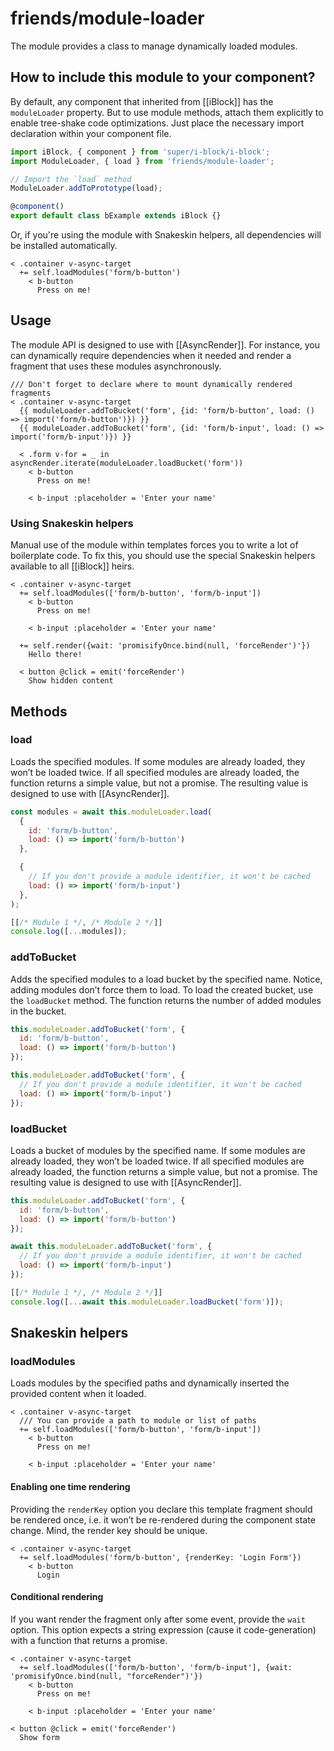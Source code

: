 # friends/module-loader

The module provides a class to manage dynamically loaded modules.

## How to include this module to your component?

By default, any component that inherited from [[iBlock]] has the `moduleLoader` property.
But to use module methods, attach them explicitly to enable tree-shake code optimizations.
Just place the necessary import declaration within your component file.

```typescript
import iBlock, { component } from 'super/i-block/i-block';
import ModuleLoader, { load } from 'friends/module-loader';

// Import the `load` method
ModuleLoader.addToPrototype(load);

@component()
export default class bExample extends iBlock {}
```

Or, if you're using the module with Snakeskin helpers, all dependencies will be installed automatically.

```
< .container v-async-target
  += self.loadModules('form/b-button')
    < b-button
      Press on me!
```

## Usage

The module API is designed to use with [[AsyncRender]].
For instance, you can dynamically require dependencies when it needed and render a fragment that uses these modules asynchronously.

```
/// Don't forget to declare where to mount dynamically rendered fragments
< .container v-async-target
  {{ moduleLoader.addToBucket('form', {id: 'form/b-button', load: () => import('form/b-button')}) }}
  {{ moduleLoader.addToBucket('form', {id: 'form/b-input', load: () => import('form/b-input')}) }}

  < .form v-for = _ in asyncRender.iterate(moduleLoader.loadBucket('form'))
    < b-button
      Press on me!

    < b-input :placeholder = 'Enter your name'
```

### Using Snakeskin helpers

Manual use of the module within templates forces you to write a lot of boilerplate code.
To fix this, you should use the special Snakeskin helpers available to all [[iBlock]] heirs.

```
< .container v-async-target
  += self.loadModules(['form/b-button', 'form/b-input'])
    < b-button
      Press on me!

    < b-input :placeholder = 'Enter your name'

  += self.render({wait: 'promisifyOnce.bind(null, 'forceRender')'})
    Hello there!

  < button @click = emit('forceRender')
    Show hidden content
```

## Methods

### load

Loads the specified modules.
If some modules are already loaded, they won’t be loaded twice.
If all specified modules are already loaded, the function returns a simple value, but not a promise.
The resulting value is designed to use with [[AsyncRender]].

```js
const modules = await this.moduleLoader.load(
  {
    id: 'form/b-button',
    load: () => import('form/b-button')
  },

  {
    // If you don't provide a module identifier, it won't be cached
    load: () => import('form/b-input')
  },
);

[[/* Module 1 */, /* Module 2 */]]
console.log([...modules]);
```

### addToBucket

Adds the specified modules to a load bucket by the specified name.
Notice, adding modules don’t force them to load. To load the created bucket, use the `loadBucket` method.
The function returns the number of added modules in the bucket.

```js
this.moduleLoader.addToBucket('form', {
  id: 'form/b-button',
  load: () => import('form/b-button')
});

this.moduleLoader.addToBucket('form', {
  // If you don't provide a module identifier, it won't be cached
  load: () => import('form/b-input')
});
```

### loadBucket

Loads a bucket of modules by the specified name.
If some modules are already loaded, they won’t be loaded twice.
If all specified modules are already loaded, the function returns a simple value, but not a promise.
The resulting value is designed to use with [[AsyncRender]].

```js
this.moduleLoader.addToBucket('form', {
  id: 'form/b-button',
  load: () => import('form/b-button')
});

await this.moduleLoader.addToBucket('form', {
  // If you don't provide a module identifier, it won't be cached
  load: () => import('form/b-input')
});

[[/* Module 1 */, /* Module 2 */]]
console.log([...await this.moduleLoader.loadBucket('form')]);
```

## Snakeskin helpers

### loadModules

Loads modules by the specified paths and dynamically inserted the provided content when it loaded.

```
< .container v-async-target
  /// You can provide a path to module or list of paths
  += self.loadModules(['form/b-button', 'form/b-input'])
    < b-button
      Press on me!

    < b-input :placeholder = 'Enter your name'
```

#### Enabling one time rendering

Providing the `renderKey` option you declare this template fragment should be rendered once,
i.e. it won’t be re-rendered during the component state change. Mind, the render key should be unique.

```
< .container v-async-target
  += self.loadModules('form/b-button', {renderKey: 'Login Form'})
    < b-button
      Login
```

#### Conditional rendering

If you want render the fragment only after some event, provide the `wait` option.
This option expects a string expression (cause it code-generation) with a function that returns a promise.

```
< .container v-async-target
  += self.loadModules(['form/b-button', 'form/b-input'], {wait: 'promisifyOnce.bind(null, "forceRender")'})
    < b-button
      Press on me!

    < b-input :placeholder = 'Enter your name'

< button @click = emit('forceRender')
  Show form
```
